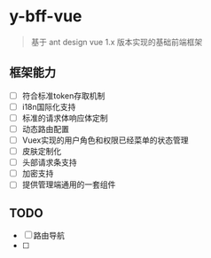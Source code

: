 # y-bff-vue

> 基于 ant design vue 1.x 版本实现的基础前端框架

## 框架能力

- [ ] 符合标准token存取机制
- [ ] i18n国际化支持
- [ ] 标准的请求体响应体定制
- [ ] 动态路由配置
- [ ] Vuex实现的用户角色和权限已经菜单的状态管理
- [ ] 皮肤定制化
- [ ] 头部请求条支持
- [ ] 加密支持
- [ ] 提供管理端通用的一套组件

## TODO

- [ ] 路由导航
- [ ] 
